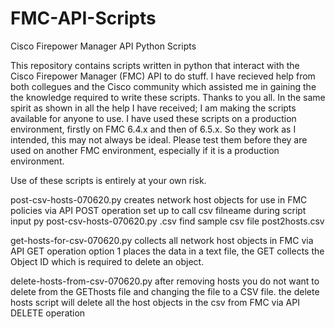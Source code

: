 # FMC-API-Scripts
Cisco Firepower Manager API Python Scripts

This repository contains scripts written in python that interact with the Cisco Firepower Manager (FMC) API to do stuff.
I have recieved help from both collegues and the Cisco community which assisted me in gaining the the knowledge required to write these scripts.
Thanks to you all.
In the same spirit as shown in all the help I have received; I am making the scripts available for anyone to use.
I have used these scripts on a production environment, firstly on FMC 6.4.x and then of 6.5.x. So they work as I intended, this may not always be ideal.
Please test them before they are used on another FMC environment, especially if it is a production environment.

Use of these scripts is entirely at your own risk.

post-csv-hosts-070620.py
creates network host objects for use in FMC policies via API POST operation
set up to call csv filneame during script input py post-csv-hosts-070620.py <hosts2post>.csv
find sample csv file post2hosts.csv

get-hosts-for-csv-070620.py
collects all network host objects in FMC via API GET operation
option 1 places the data in a text file, the GET collects the Object ID which is required to delete an object. 

delete-hosts-from-csv-070620.py
after removing hosts you do not want to delete from the GEThosts file and changing the file to a CSV file.
the delete hosts script will delete all the host objects in the csv from FMC via API DELETE operation
